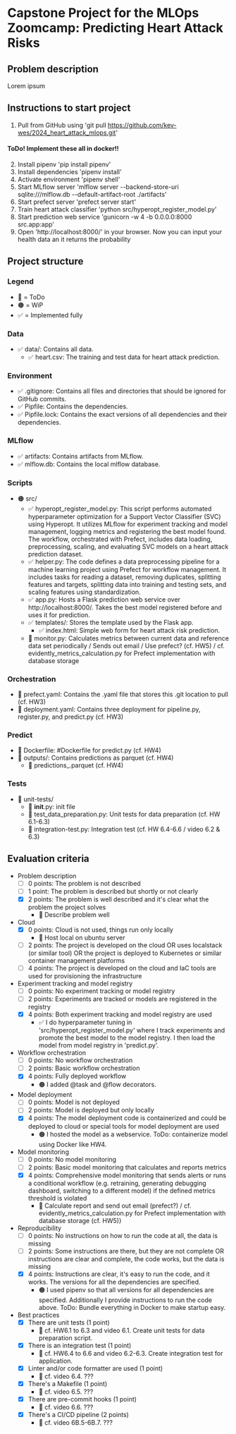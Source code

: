 # Capstone Project for the MLOps Zoomcamp: Predicting Heart Attack Risks
## Problem description

Lorem ipsum

## Instructions to start project
1. Pull from GitHub using 'git pull https://github.com/kev-wes/2024_heart_attack_mlops.git'

#### ToDo! Implement these all in docker!!
2. Install pipenv 'pip install pipenv'
3. Install dependencies 'pipenv install'
4. Activate environment 'pipenv shell'
5. Start MLflow server 'mlflow server --backend-store-uri sqlite:///mlflow.db --default-artifact-root ./artifacts'
6. Start prefect server 'prefect server start'
7. Train heart attack classifier 'python src/hyperopt_register_model.py'
8. Start prediction web service 'gunicorn -w 4 -b 0.0.0.0:8000 src.app:app'
9. Open 'http://localhost:8000/' in your browser. Now you can input your health data an it returns the probability 

## Project structure

### Legend
- 🚩 = ToDo
- 🟠 = WiP
- ✅ = Implemented fully

### Data
- ✅ data/: Contains all data.
  - ✅ heart.csv: The training and test data for heart attack prediction.

### Environment
- ✅ .gitignore: Contains all files and directories that should be ignored for GitHub commits.
- ✅ Pipfile: Contains the dependencies.
- ✅ Pipfile.lock: Contains the exact versions of all dependencies and their dependencies.

### MLflow
- ✅ artifacts: Contains artifacts from MLflow.
- ✅ mlflow.db: Contains the local mlflow database.

### Scripts
- 🟠 src/
  - ✅ hyperopt_register_model.py: This script performs automated hyperparameter optimization for a Support Vector Classifier (SVC) using Hyperopt. It utilizes MLflow for experiment tracking and model management, logging metrics and registering the best model found. The workflow, orchestrated with Prefect, includes data loading, preprocessing, scaling, and evaluating SVC models on a heart attack prediction dataset.
  - ✅ helper.py: The code defines a data preprocessing pipeline for a machine learning project using Prefect for workflow management. It includes tasks for reading a dataset, removing duplicates, splitting features and targets, splitting data into training and testing sets, and scaling features using standardization. 
  - ✅ app.py: Hosts a Flask prediction web service over http://localhost:8000/. Takes the best model registered before and uses it for prediction.
  - ✅ templates/: Stores the template used by the Flask app.
    - ✅ index.html: Simple web form for heart attack risk prediction.
  - 🚩 monitor.py: Calculates metrics between current data and reference data set periodically / Sends out email / Use prefect? (cf. HW5) / cf. evidently_metrics_calculation.py for Prefect implementation with database storage

### Orchestration
- 🚩 prefect.yaml: Contains the .yaml file that stores this .git location to pull (cf. HW3)
- 🚩 deployment.yaml: Contains three deployment for pipeline.py, register.py, and predict.py (cf. HW3)

### Predict
- 🚩 Dockerfile: #Dockerfile for predict.py (cf. HW4)
- 🚩 outputs/: Contains predictions as parquet (cf. HW4)
  - 🚩 predictions_<ID>.parquet (cf. HW4)
 
### Tests
- 🚩 unit-tests/
  - 🚩 __init__.py: init file
  - 🚩 test_data_preparation.py: Unit tests for data preparation (cf. HW 6.1-6.3)
  - 🚩 integration-test.py: Integration test (cf. HW 6.4-6.6 / video 6.2 & 6.3)

## Evaluation criteria
* Problem description
    * [ ] 0 points: The problem is not described
    * [ ] 1 point: The problem is described but shortly or not clearly 
    * [x] 2 points: The problem is well described and it's clear what the problem the project solves
      * 🚩 Describe problem well
* Cloud
    * [x] 0 points: Cloud is not used, things run only locally
      * 🚩 Host local on ubuntu server
    * [ ] 2 points: The project is developed on the cloud OR uses localstack (or similar tool) OR the project is deployed to Kubernetes or similar container management platforms
    * [ ] 4 points: The project is developed on the cloud and IaC tools are used for provisioning the infrastructure
* Experiment tracking and model registry
    * [ ] 0 points: No experiment tracking or model registry
    * [ ] 2 points: Experiments are tracked or models are registered in the registry
    * [x] 4 points: Both experiment tracking and model registry are used 
      * ✅ I do hyperparameter tuning in 'src/hyperopt_register_model.py' where I track experiments and promote the best model to the model registry. I then load the model from model registry in 'predict.py'. 
* Workflow orchestration
    * [ ] 0 points: No workflow orchestration
    * [ ] 2 points: Basic workflow orchestration
    * [x] 4 points: Fully deployed workflow  
      * 🟠 I added @task and @flow decorators.
* Model deployment
    * [ ] 0 points: Model is not deployed
    * [ ] 2 points: Model is deployed but only locally
    * [x] 4 points: The model deployment code is containerized and could be deployed to cloud or special tools for model deployment are used 
      * 🟠 I hosted the model as a webservice. ToDo: containerize model using Docker like HW4.
* Model monitoring
    * [ ] 0 points: No model monitoring
    * [ ] 2 points: Basic model monitoring that calculates and reports metrics
    * [x] 4 points: Comprehensive model monitoring that sends alerts or runs a conditional workflow (e.g. retraining, generating debugging dashboard, switching to a different model) if the defined metrics threshold is violated 
      * 🚩 Calculate report and send out email (prefect?) / cf. evidently_metrics_calculation.py for Prefect implementation with database storage (cf. HW5)} 
* Reproducibility
    * [ ] 0 points: No instructions on how to run the code at all, the data is missing
    * [ ] 2 points: Some instructions are there, but they are not complete OR instructions are clear and complete, the code works, but the data is missing
    * [x] 4 points: Instructions are clear, it's easy to run the code, and it works. The versions for all the dependencies are specified. 
      * 🟠 I used pipenv so that all versions for all dependencies are specified. Additionally I provide instructions to run the code above. ToDo: Bundle everything in Docker to make startup easy.
* Best practices
    * [x] There are unit tests (1 point) 
      * 🚩 cf. HW6.1 to 6.3 and video 6.1. Create unit tests for data preparation script.
    * [x] There is an integration test (1 point) 
      * 🚩 cf. HW6.4 to 6.6 and video 6.2-6.3. Create integration test for application.
    * [x] Linter and/or code formatter are used (1 point) 
      * 🚩 cf. video 6.4. ???
    * [x] There's a Makefile (1 point) 
      * 🚩 cf. video 6.5. ???
    * [x] There are pre-commit hooks (1 point) 
      * 🚩 cf. video 6.6. ???
    * [x] There's a CI/CD pipeline (2 points) 
      * 🚩 cf. video 6B.5-6B.7. ???
